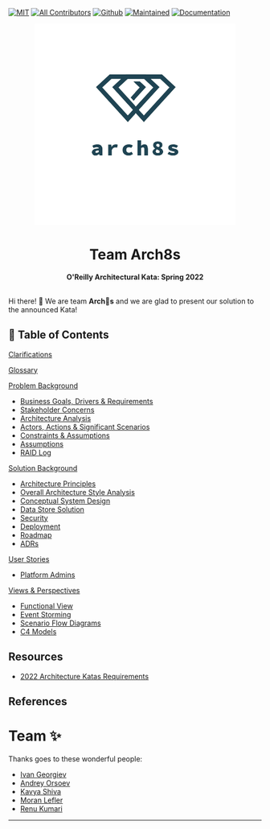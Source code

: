 [![MIT](https://img.shields.io/badge/License-MIT-orange)](LICENSE)
[![All Contributors](https://img.shields.io/badge/All_Contributors-2-orange.svg)](#team-)
[![Github](https://img.shields.io/badge/Github-arch8s/spring_2022-orange)](https://github.com/arch8s/spring-2022)
[![Maintained](https://img.shields.io/badge/Maintained-yes-orange)](https://github.com/arch8s/spring-2022)
[![Documentation](https://img.shields.io/badge/Documentation-in_progress-orange)](https://github.com/arch8s/spring-2022)

<div align='center'>
  <img src="assets/images/arch8s.png" alt="Arch8s"/>
  <h1>Team <strong>Arch8s</strong></h1>
  <b>O'Reilly Architectural Kata: Spring 2022</b>
</div>

<br />

Hi there! 👋 We are team <b title="Archistratigs">Arch🎱s</b> and we are glad to present our solution to the announced Kata!

## 📖 Table of Contents

[Clarifications](Clarifications.md)

[Glossary](Glossary.md)

[Problem Background](1.Problem/README.md)

- [Business Goals, Drivers & Requirements](1.Problem/1.1.BusinessGoalsDriversAndRequirements.md)
- [Stakeholder Concerns](1.Problem/1.2.StakeholderConcerns.md)
- [Architecture Analysis](1.Problem/1.3.ArchitectureAnalysis.md)
- [Actors, Actions & Significant Scenarios](1.Problem/1.4.ActorsActionsAndSignificantScenarios.md)
- [Constraints & Assumptions](1.Problem/1.5.Constraints.md)
- [Assumptions](1.Problem/1.6.Assumptions.md)
- [RAID Log](1.Problem/1.6.RAID.md)

[Solution Background](2.Solution/README.md)

- [Architecture Principles](2.Solution/2.1.ArchitecturePrinciples.md)
- [Overall Architecture Style Analysis](2.Solution/2.2.ArchitectureAnalysis.md)
- [Conceptual System Design](2.Solution/2.3.Conceptual.md)
- [Data Store Solution](2.Solution/2.4.DataStore.md)
- [Security](2.Solution/2.5.Security.md)
- [Deployment](2.Solution/2.6.Deployment.md)
- [Roadmap](2.Solution/2.7.Roadmap.md)
- [ADRs](5.ADRs/README.md)

[User Stories](3.UserStories/README.md)

- [Platform Admins](3.UserStories/Platform/Admin/CRUD.md)

[Views & Perspectives](4.Views/README.md)

- [Functional View](4.Views/4.1.FunctionalView/README.md)
- [Event Storming](4.Views/4.2.EventStorming/README.md)
- [Scenario Flow Diagrams](4.Views/4.3.Scenarios/README.md)
- [C4 Models](4.Views/4.4.C4Models/README.md)

## Resources <a href='#' id='resources'></a>

- [2022 Architecture Katas Requirements](assets/docs/diversitycybercouncilkatarequirements20221653334648065.pdf)

## References

# Team ✨

Thanks goes to these wonderful people:

- [Ivan Georgiev](https://www.linkedin.com/in/ivan-georgiev-859b219/)
- [Andrey Orsoev](https://www.linkedin.com/in/andreyorsoev)
- [Kavya Shiva](https://www.linkedin.com/in/kavyashiva)
- [Moran Lefler](https://www.linkedin.com/in/moranlefler/)
- [Renu Kumari](https://www.linkedin.com/in/renu-kumari-827b8293/)

---
